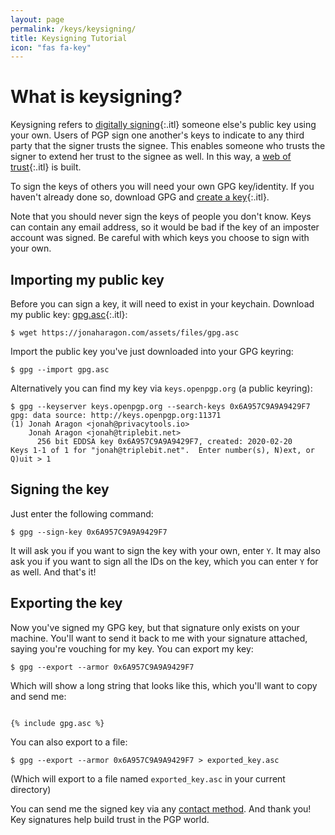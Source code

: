 ```yaml
---
layout: page
permalink: /keys/keysigning/
title: Keysigning Tutorial
icon: "fas fa-key"
---
```


# What is keysigning?

Keysigning refers to [digitally signing](https://en.wikipedia.org/wiki/Digital_signature){:.itl} someone else's public key using your own. Users of PGP sign one another's keys to indicate to any third party that the signer trusts the signee. This enables someone who trusts the signer to extend her trust to the signee as well. In this way, a [web of trust](https://en.wikipedia.org/wiki/Web_of_trust){:.itl} is built.

To sign the keys of others you will need your own GPG key/identity. If you haven't already done so, download GPG and [create a key](https://mikaela.info/r/gpg){:.itl}.

Note that you should never sign the keys of people you don't know. Keys can contain any email address, so it would be bad if the key of an imposter account was signed. Be careful with which keys you choose to sign with your own.

## Importing my public key

Before you can sign a key, it will need to exist in your keychain. Download my public key: [gpg.asc](/assets/files/gpg.asc){:.itl}:

```
$ wget https://jonaharagon.com/assets/files/gpg.asc
```

Import the public key you've just downloaded into your GPG keyring:

```
$ gpg --import gpg.asc
```

Alternatively you can find my key via `keys.openpgp.org` (a public keyring):

```
$ gpg --keyserver keys.openpgp.org --search-keys 0x6A957C9A9A9429F7
gpg: data source: http://keys.openpgp.org:11371
(1)	Jonah Aragon <jonah@privacytools.io>
	Jonah Aragon <jonah@triplebit.net>
	  256 bit EDDSA key 0x6A957C9A9A9429F7, created: 2020-02-20
Keys 1-1 of 1 for "jonah@triplebit.net".  Enter number(s), N)ext, or Q)uit > 1
```

## Signing the key

Just enter the following command:

```
$ gpg --sign-key 0x6A957C9A9A9429F7
```

It will ask you if you want to sign the key with your own, enter `Y`. It may also ask you if you want to sign all the IDs on the key, which you can enter `Y` for as well. And that's it!

## Exporting the key

Now you've signed my GPG key, but that signature only exists on your machine. You'll want to send it back to me with your signature attached, saying you're vouching for my key. You can export my key:

```
$ gpg --export --armor 0x6A957C9A9A9429F7
```

Which will show a long string that looks like this, which you'll want to copy and send me:

<pre class="pre-scrollable"><code>
{% include gpg.asc %}
</code></pre>

You can also export to a file:

```
$ gpg --export --armor 0x6A957C9A9A9429F7 > exported_key.asc
```

(Which will export to a file named `exported_key.asc` in your current directory)

You can send me the signed key via any [contact method](/). And thank you! Key signatures help build trust in the PGP world.
